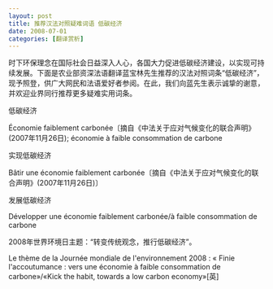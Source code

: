 ```yaml
---
layout: post
title: 推荐汉法对照疑难词语 低碳经济
date: 2008-07-01
categories: [翻译赏析]  
---
```


时下环保理念在国际社会日益深入人心，各国大力促进低碳经济建设，以实现可持续发展。下面是农业部资深法语翻译蓝宝林先生推荐的汉法对照词条“低碳经济”，现予照登，供广大网民和法语爱好者参阅。在此，我们向蓝先生表示诚挚的谢意，并欢迎业界同行推荐更多疑难实用词条。

低碳经济

Économie faiblement carbonée〔摘自《中法关于应对气候变化的联合声明》(2007年11月26日); économie à faible consommation de carbone

实现低碳经济

Bâtir une économie faiblement carbonée〔摘自《中法关于应对气候变化的联合声明》(2007年11月26日)〕

发展低碳经济

Développer une économie faiblement carbonée/à faible consommation de carbone

2008年世界环境日主题：“转变传统观念，推行低碳经济”。

Le thème de la Journée mondiale de l'environnement 2008 : « Finie l'accoutumance : vers une économie à faible consommation de carbone»/«Kick the habit, towards a low carbon economy»[英]
